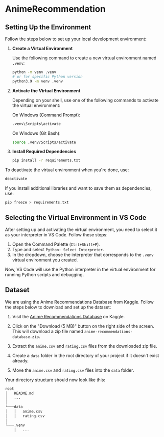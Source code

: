 # AnimeRecommendation

## Setting Up the Environment

Follow the steps below to set up your local development environment:

1. **Create a Virtual Environment**

   Use the following command to create a new virtual environment named `.venv`:

   ```bash
   python -m venv .venv
   # or for specific Python version
   python3.9 -m venv .venv
   ```

2. **Activate the Virtual Environment**

   Depending on your shell, use one of the following commands to activate the virtual environment:

   On Windows (Command Prompt):

   ```bash
   .venv\Scripts\activate
   ```

   On Windows (Git Bash):

   ```bash
   source .venv/Scripts/activate
   ```

3. **Install Required Dependencies**

   ```bash
   pip install -r requirements.txt
   ```

To deactivate the virtual environment when you're done, use:

```bash
deactivate
```

If you install additional libraries and want to save them as dependencies, use:

```bash
pip freeze > requirements.txt
```

## Selecting the Virtual Environment in VS Code

After setting up and activating the virtual environment, you need to select it as your interpreter in VS Code. Follow these steps:

1. Open the Command Palette (`Ctrl+Shift+P`).
2. Type and select `Python: Select Interpreter`.
3. In the dropdown, choose the interpreter that corresponds to the `.venv` virtual environment you created.

Now, VS Code will use the Python interpreter in the virtual environment for running Python scripts and debugging.

## Dataset

We are using the Anime Recommendations Database from Kaggle. Follow the steps below to download and set up the dataset:

1. Visit the [Anime Recommendations Database](https://www.kaggle.com/CooperUnion/anime-recommendations-database) on Kaggle.

2. Click on the "Download (5 MB)" button on the right side of the screen. This will download a zip file named `anime-recommendations-database.zip`.

3. Extract the `anime.csv` and `rating.csv` files from the downloaded zip file.

4. Create a `data` folder in the root directory of your project if it doesn't exist already.

5. Move the `anime.csv` and `rating.csv` files into the `data` folder.

Your directory structure should now look like this:

```bash
root
│   README.md
│   ...
│
└───data
│   │   anime.csv
│   │   rating.csv
│
└───.venv
    │   ...
```
